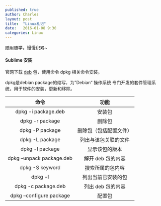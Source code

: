 ```yaml
---
published: true
author: Charles
layout: post
title:  "Linux札记"
date:   2016-01-08 9:30
categories: Linux
---
```

随用随学，慢慢积累~

#### Sublime 安装
官网下载 [deb][1] 包，使用命令 dpkg 相关命令安装。

dpkg是debian package的缩写，为”Debian“ 操作系统 专门开发的套件管理系统，用于软件的安装，更新和移除。

|           命令           |          功能          |
|:------------------------:|:----------------------:|
|    dpkg -i package.deb   |         安装包         |
|      dpkg -r package     |         删除包         |
|      dpkg -P package     | 删除包（包括配置文件） |
|      dpkg -L package     |  列出与该包关联的文件  |
|      dpkg -l package     |     显示该包的版本     |
| dpkg –unpack package.deb |    解开 deb 包的内容   |
|      dpkg -S keyword     |    搜索所属的包内容    |
|          dpkg -l         |   列出当前已安装的包   |
|    dpkg -c package.deb   |    列出 deb 包的内容   |
|  dpkg –configure package |         配置包         |




  [1]: https://www.sublimetext.com/3
